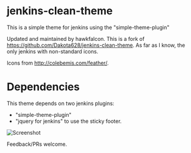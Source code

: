 jenkins-clean-theme
=================

This is a simple theme for jenkins using the "simple-theme-plugin"

Updated and maintained by hawkfalcon. This is a fork of https://github.com/Dakota628/jenkins-clean-theme. As far as I know, the only jenkins with non-standard icons. 

Icons from http://colebemis.com/feather/. 

Dependencies
=================

This theme depends on two jenkins plugins: 
- "simple-theme-plugin"
- "jquery for jenkins" to use the sticky footer.

![Screenshot](http://i.imgur.com/BWh5U0L.png)

Feedback/PRs welcome. 
